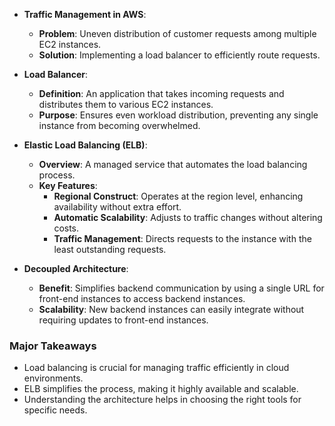 - **Traffic Management in AWS**:
  - **Problem**: Uneven distribution of customer requests among multiple EC2 instances.
  - **Solution**: Implementing a load balancer to efficiently route requests.

- **Load Balancer**:
  - **Definition**: An application that takes incoming requests and distributes them to various EC2 instances.
  - **Purpose**: Ensures even workload distribution, preventing any single instance from becoming overwhelmed.

- **Elastic Load Balancing (ELB)**:
  - **Overview**: A managed service that automates the load balancing process.
  - **Key Features**:
    - **Regional Construct**: Operates at the region level, enhancing availability without extra effort.
    - **Automatic Scalability**: Adjusts to traffic changes without altering costs.
    - **Traffic Management**: Directs requests to the instance with the least outstanding requests.

- **Decoupled Architecture**:
  - **Benefit**: Simplifies backend communication by using a single URL for front-end instances to access backend instances.
  - **Scalability**: New backend instances can easily integrate without requiring updates to front-end instances.

### Major Takeaways
- Load balancing is crucial for managing traffic efficiently in cloud environments.
- ELB simplifies the process, making it highly available and scalable.
- Understanding the architecture helps in choosing the right tools for specific needs.
